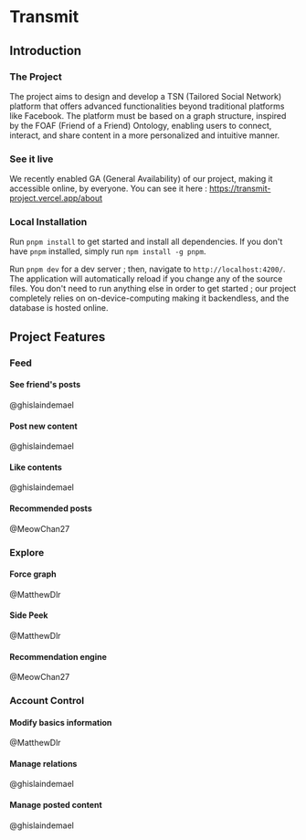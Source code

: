 # Transmit

## Introduction

### The Project 
The project aims to design and develop a TSN (Tailored Social Network) platform that offers advanced functionalities beyond traditional platforms like Facebook. The platform must be based on a graph structure, inspired by the FOAF (Friend of a Friend) Ontology, enabling users to connect, interact, and share content in a more personalized and intuitive manner.

### See it live
We recently enabled GA (General Availability) of our project, making it accessible online, by everyone.
You can see it here : https://transmit-project.vercel.app/about

### Local Installation
Run `pnpm install` to get started and install all dependencies.
If you don't have `pnpm` installed, simply run `npm install -g pnpm`.

Run `pnpm dev` for a dev server ; then, navigate to `http://localhost:4200/`. The application will automatically reload if you change any of the source files. You don't need to run anything else in order to get started ; our project completely relies on on-device-computing making it  backendless, and the database is hosted online.

## Project Features

### Feed

#### See friend's posts
@ghislaindemael

#### Post new content
@ghislaindemael

#### Like contents
@ghislaindemael

#### Recommended posts
@MeowChan27


### Explore

#### Force graph
@MatthewDlr

#### Side Peek
@MatthewDlr

#### Recommendation engine
@MeowChan27


### Account Control

#### Modify basics information
@MatthewDlr

#### Manage relations
@ghislaindemael

#### Manage posted content
@ghislaindemael





